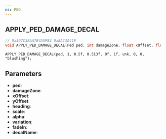 ```yaml
---
ns: PED
---
```

## APPLY_PED_DAMAGE_DECAL

```c
// 0x397C38AA7B4A5F83 0x8A13A41F
void APPLY_PED_DAMAGE_DECAL(Ped ped, int damageZone, float xOffset, float yOffset, float heading, float scale, float alpha, int variation, BOOL fadeIn, char* decalName);
```

```
APPLY_PED_DAMAGE_DECAL(ped, 1, 0.5f, 0.513f, 0f, 1f, unk, 0, 0, "blushing");  
```

## Parameters
* **ped**: 
* **damageZone**: 
* **xOffset**: 
* **yOffset**: 
* **heading**: 
* **scale**: 
* **alpha**: 
* **variation**: 
* **fadeIn**: 
* **decalName**: 

